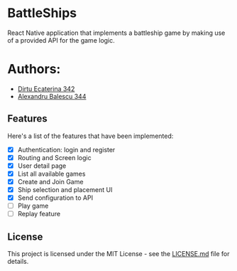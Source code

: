 # BattleShips

React Native application that implements a battleship game by making use of a provided API for the game logic.

# Authors:

- [Dirtu Ecaterina 342](https://github.com/EcaterinD)
- [Alexandru Balescu 344](https://github.com/Brioflator)

## Features

Here's a list of the features that have been implemented:

- [x] Authentication: login and register
- [x] Routing and Screen logic
- [x] User detail page
- [x] List all available games
- [x] Create and Join Game
- [x] Ship selection and placement UI
- [x] Send configuration to API
- [ ] Play game 
- [ ] Replay feature

## License

This project is licensed under the MIT License - see the [LICENSE.md](LICENSE) file for details.
